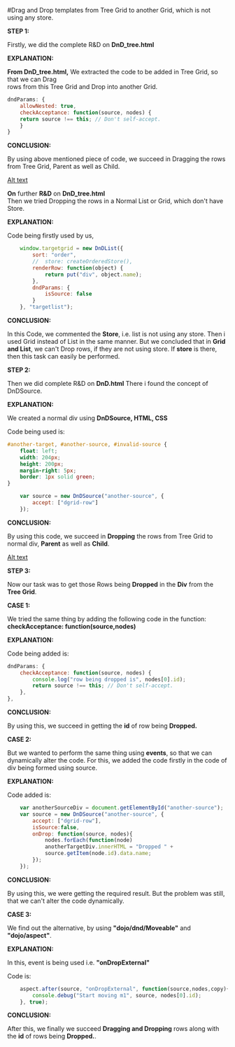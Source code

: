 #Drag and Drop templates from Tree Grid to another Grid, which is not using any store.

**STEP 1:**

Firstly, we did the complete R&D on **DnD_tree.html**
 
**EXPLANATION:**

**From DnD_tree.html,**
	  We extracted the code to be added in Tree Grid, so that we can Drag       
	  rows from this Tree Grid and Drop into another Grid.

```js
dndParams: {
	allowNested: true, 
	checkAcceptance: function(source, nodes) {
	return source !== this; // Don't self-accept.
	}
}
```
	
		
**CONCLUSION:**

By using above mentioned piece of code, we succeed in Dragging the rows from Tree Grid, Parent as well as Child.

[Alt text](/assets/dragging.png?raw=true)

	
**On** further **R&D** on **DnD_tree.html**				
Then we tried Dropping the rows in a Normal List or Grid, which don't have Store.

**EXPLANATION:**

Code being firstly used by us,
```js
	window.targetgrid = new DnDList({
		sort: "order",
		//	store: createOrderedStore(),
		renderRow: function(object) {
			return put("div", object.name);
		},
		dndParams: {
			isSource: false
		}
	}, "targetlist");  
```

**CONCLUSION:**	
   
In this Code, we commented the **Store**, i.e. list is not using any store. Then i used Grid instead of List in the same manner. But we concluded that in **Grid and List**, we can't Drop rows, if they are not using store. If **store** is there, then this task can easily be performed.

**STEP 2:**

Then we did complete R&D on **DnD.html** There i found the concept of DnDSource.
                                  
**EXPLANATION:**

We created a normal div using **DnDSource, HTML, CSS**
    
Code being used is:

```css
#another-target, #another-source, #invalid-source {
	float: left;
	width: 204px;
	height: 200px;
	margin-right: 5px;
	border: 1px solid green;
}		
```

```js
	var source = new DnDSource("another-source", {
		accept: ["dgrid-row"]
	});
```

**CONCLUSION:**

By using this code, we succeed in **Dropping** the rows from Tree Grid to normal div, **Parent** as well as **Child**.

[Alt text](/assets/dropping.png?raw=true)



**STEP 3:**

Now our task was to get those Rows being **Dropped** in the **Div** from the **Tree Grid**.
  
**CASE 1:**  

We tried the same thing by adding the following code in the function: **checkAcceptance: function(source,nodes)**
   
 **EXPLANATION:**

Code being added is:

```js
dndParams: {
	checkAcceptance: function(source, nodes) {
		console.log("row being dropped is", nodes[0].id);
		return source !== this; // Don't self-accept.
	},
},
```                                          

**CONCLUSION:**

By using this, we succeed in getting the **id** of row being  **Dropped.**
     
**CASE 2:**

But we wanted to perform the same thing using **events**, so that we can dynamically alter the code. For this, we added the code firstly in the code of div being formed
using source.

**EXPLANATION:**

Code added is:
```js
	var anotherSourceDiv = document.getElementById("another-source");
	var source = new DnDSource("another-source", {
		accept: ["dgrid-row"],
		isSource:false,
		onDrop: function(source, nodes){
			nodes.forEach(function(node)
			anotherTargetDiv.innerHTML = "Dropped " +     
			source.getItem(node.id).data.name;
		});
	});

```

**CONCLUSION:**

By using this, we were getting the required result. But the problem was still, that we can't alter the code dynamically.
     
**CASE 3:**

We find out the alternative, by using **"dojo/dnd/Moveable"** and **"dojo/aspect"**.
    
**EXPLANATION:**  

In this, event is being used i.e. **"onDropExternal"**

Code is:

```js
	aspect.after(source, "onDropExternal", function(source,nodes,copy){		
		console.debug("Start moving m1", source, nodes[0].id);
	}, true);    
 ```                                                         

**CONCLUSION:**

After this, we finally we succeed **Dragging and Dropping** rows along with the **id** of rows being **Dropped.**.
